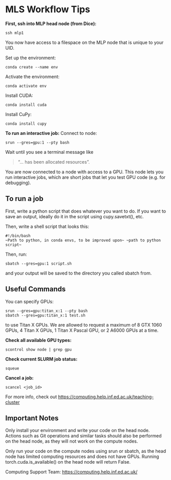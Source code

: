 # MLS Workflow Tips

**First, ssh into MLP head node (from Dice):**

	ssh mlp1

You now have access to a filespace on the MLP node that is unique to your UID.

Set up the environment:

	conda create --name env
 
Activate the environment:

	conda activate env
 
Install CUDA:

	conda install cuda
 
Install CuPy:

	conda install cupy

**To run an interactive job:**
Connect to node:

	srun --gres=gpu:1 --pty bash

Wait until you see a terminal message like 
> “... has been allocated resources”.

You are now connected to a node with access to a GPU. This node lets you run interactive jobs, which are short jobs that let you test GPU code (e.g. for debugging).

## To run a job

First, write a python script that does whatever you want to do.
If you want to save an output, ideally do it in the script using cupy.savetxt(), etc.

Then, write a shell script that looks this:

	#!/bin/bash
	~Path to python, in conda envs, to be improved upon~ ~path to python script~

Then, run:

	sbatch --gres=gpu:1 script.sh


and your output will be saved to the directory you called sbatch from.

## Useful Commands

You can specify GPUs:

	srun --gres=gpu:titan_x:1 --pty bash
	sbatch --gres=gpu:titan_x:1 test.sh
 
to use Titan X GPUs. We are allowed to request a maximum of 8 GTX 1060 GPUs, 4 Titan X GPUs, 1 Titan X Pascal GPU, or 2
A6000 GPUs at a time.

**Check all available GPU types:**
	
 	scontrol show node | grep gpu

**Check current SLURM job status:**

	squeue

 **Cancel a job:** 
 
 	scancel <job_id>

  For more info, check out
  https://computing.help.inf.ed.ac.uk/teaching-cluster

  ## Important Notes

Only install your environment and write your code on the head node. Actions such as Git operations and
similar tasks should also be performed on the head node, as they will not work on the compute nodes.

Only run your code on the compute nodes using srun or sbatch, as the head node has limited computing
resources and does not have GPUs. Running torch.cuda.is_available() on the head node will return
False.

Computing Support Team: https://computing.help.inf.ed.ac.uk/
